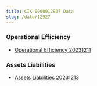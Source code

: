```yaml
---
title: CIK 0000012927 Data
slug: /data/12927
---
```



### Operational Efficiency
- [Operational Efficiency 20231211](data/12927/Operational_Efficiency/0000012927_Operational_Efficiency_20231211.csv)

### Assets Liabilities
- [Assets Liabilities 20231213](data/12927/Assets_Liabilities/0000012927_Assets_Liabilities_20231213.csv)
